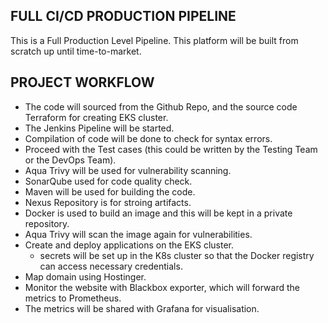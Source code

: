 ## FULL CI/CD PRODUCTION PIPELINE 
This is a Full Production Level Pipeline. This platform will be built from scratch up until time-to-market.

## PROJECT WORKFLOW
- The code will sourced from the Github Repo, and the source code Terraform for creating EKS cluster. 
- The Jenkins Pipeline will be started.
- Compilation of code will be done to check for syntax errors.
- Proceed with the Test cases (this could be written by the Testing Team or the DevOps Team).
- Aqua Trivy will be used for vulnerability scanning.
- SonarQube used for code quality check.
- Maven will be used for building the code.
- Nexus Repository is for stroing artifacts.
- Docker is used to build an image and this will be kept in a private repository.
- Aqua Trivy will scan the image again for vulnerabilities.
- Create and deploy applications on the EKS cluster.
  - secrets will be set up in the K8s cluster so that the Docker registry can access necessary credentials.
- Map domain using Hostinger.
- Monitor the website with Blackbox exporter, which will forward the metrics to Prometheus.
- The metrics will be shared with Grafana for visualisation.

